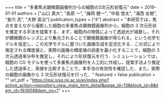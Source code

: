 +++
title = "多重焦点顕微鏡画像列からの細胞の3次元形状復元"
date = 2019-01-01
authors = ["山口 貴大", "長原 一", "諸岡 健一", "中島 悠太", "浦西 友樹", "倉爪 亮", "大野 英治"]
publication_types = ["4"]
abstract = "本研究では，焦点を変えながら撮影した細胞の多重焦点顕微鏡画像列から，細胞の 3 次元形状を推定する手法を提案する．まず，細胞内の物質によって透過光が減衰し，それが顕微鏡のレンズにより集光されることで顕微鏡画像が得られる，という光学モデルを仮定し，この光学モデルに基づいた画像生成を定式化する．この式により推定される輝度値と，実際の画像の輝度値の誤差を最小化することで，細胞の 3 次元透過率分布を推定し，それにより形状復元を行う．シミュレーションでは，細胞の CG モデルを使って多重焦点画像列を人工的に作成し，提案手法より推定した透過率と，真値を比較することで，本手法の有効性を確認した．また，実際の細胞の画像から 3 次元形状復元を行った．"
featured = false
publication = ""
url_pdf = "https://ipsj.ixsq.nii.ac.jp/ej/index.php?active_action=repository_view_main_item_detail&page_id=13&block_id=8&item_id=193858&item_no=1"
+++


